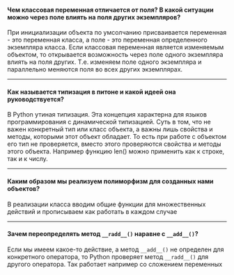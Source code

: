 #### Чем классовая переменная отличается от поля? В какой ситуации можно через поле влиять на поля других экземпляров?
При инициализации объекта по умсолчанию присваивается переменная - это переменная класса, а поле - это переменная определенного экземпляра класса.
Если классовая переменная является изменяемым объектом, то открывается возможность через поле одного экземпляра влиять на поля других. Т.е. изменяем поле одного экземпляра и параллельно меняются поля во всех других экземплярах.
***

#### Как называется типизация в питоне и какой идеей она руководствуется?
В Python утиная типизация. Эта концепция характерна для языков программирования с динамической типизацией. Суть в том, что не важен конкретный тип или класс объекта, а важны лишь свойства и методы, которыми этот объект обладает. То есть при работе с объектом его тип не проверяется, вместо этого проверяются свойства и методы этого объекта. Например функцию len() можно применить как к строке, так и к числу.
***

#### Каким образом мы реализуем полиморфизм для созданных нами объектов?

В реализации класса вводим общие функции для множественных действий и прописываем как работать в каждом случае
***

#### Зачем переопределять метод `__radd__()` наравне с `__add__()`?

Если мы имеем какое-то действие, а метод `__add__()` не определен для конкретного оператора, то Python проверяет метод `__radd__()` для другого оператора. Так работает например со сложением переменных